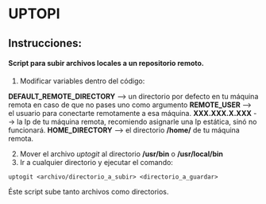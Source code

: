 # UPTOPI

## Instrucciones:

#### Script para subir archivos locales a un repositorio remoto.

1. Modificar variables dentro del código:

**DEFAULT_REMOTE_DIRECTORY** --> un directorio por defecto en tu máquina remota en caso de que 
 no pases uno como argumento
**REMOTE_USER** --> el usuario para conectarte remotamente a esa máquina.
**XXX.XXX.X.XXX** --> la Ip de tu máquina remota, recomiendo asignarle una Ip estática, sinó no funcionará.
**HOME_DIRECTORY** --> el directorio **/home/** de tu máquina remota.

 2. Mover el archivo *uptogit* al directorio **/usr/bin** o **/usr/local/bin**
 3. Ir a cualquier directorio y ejecutar el comando:
~~~
uptogit <archivo/directorio_a_subir> <directorio_a_guardar>
~~~
 Éste script sube tanto archivos como directorios.